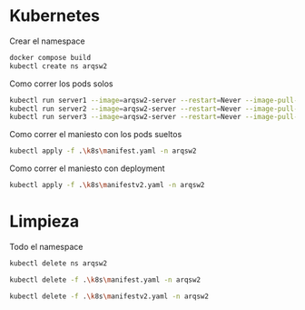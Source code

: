 # Kubernetes

Crear el namespace 
``` bash
docker compose build
kubectl create ns arqsw2
``` 

Como correr los pods solos 

``` bash
kubectl run server1 --image=arqsw2-server --restart=Never --image-pull-policy IfNotPresent --labels="app=nodejs,env=arqsw2"
kubectl run server2 --image=arqsw2-server --restart=Never --image-pull-policy IfNotPresent --labels="app=nodejs,env=arqsw2"
kubectl run server3 --image=arqsw2-server --restart=Never --image-pull-policy IfNotPresent --labels="app=nodejs,env=arqsw2"
``` 

Como correr el maniesto con los pods sueltos
``` bash
kubectl apply -f .\k8s\manifest.yaml -n arqsw2
```

Como correr el maniesto con deployment
``` bash
kubectl apply -f .\k8s\manifestv2.yaml -n arqsw2
```

# Limpieza
Todo el namespace

``` bash
kubectl delete ns arqsw2
```

``` bash
kubectl delete -f .\k8s\manifest.yaml -n arqsw2

kubectl delete -f .\k8s\manifestv2.yaml -n arqsw2
```